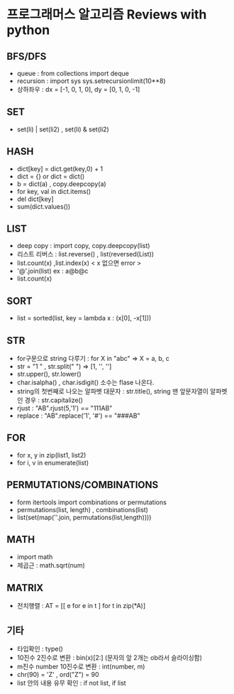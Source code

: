 # 프로그래머스 알고리즘 Reviews with python

## BFS/DFS
* queue : from collections import deque
* recursion : import sys sys.setrecursionlimit(10**8)
* 상하좌우 : dx = [-1, 0, 1, 0], dy = [0, 1, 0, -1]

## SET
* set(li) | set(li2) , set(li) & set(li2)

## HASH
* dict[key] = dict.get(key,0) + 1
* dict = {} or dict = dict()
* b = dict(a) , copy.deepcopy(a)
* for key, val in dict.items()
* del dict[key]
* sum(dict.values())

## LIST
* deep copy : import copy, copy.deepcopy(list)
* 리스트 리버스 : list.reverse() , list(reversed(List))
* list.count(x) ,list.index(x) < x 없으면 error >
* '@'.join(list)  ex : a@b@c  
* list.count(x)

## SORT
 * list = sorted(list, key = lambda x : (x[0], -x[1]))

## STR
* for구문으로 string 다루기 : for X in "abc" => X = a, b, c
* str = "1  "  , str.split(" ") => [1, '', '']  
* str.upper(), str.lower()
* char.isalpha() , char.isdigit() 소수는 flase 나온다.
* string의 첫번째로 나오는 알파벳 대문자 : str.title(), string 맨 앞문자열이 알파벳인 경우 : str.capitalize()
* rjust : "AB".rjust(5,'1') == "111AB"
* replace : "AB".replace('1', '#') == "###AB"

## FOR
 * for x, y in zip(list1, list2)
 * for i, v in enumerate(list)

## PERMUTATIONS/COMBINATIONS
* form itertools import combinations or permutations
* permutations(list, length) , combinations(list)
* list(set(map(''.join, permutations(list,length))))

## MATH
* import math
* 제곱근 : math.sqrt(num)

## MATRIX
* 전치행렬 : AT = [[ e for e in t ] for t in zip(*A)] 

## 기타
* 타입확인 : type()
* 10진수 2진수로 변환 : bin(x)[2:] (문자의 앞 2개는 ob라서 슬라이싱함)
* m진수 number 10진수로 변환 : int(number, m)
* chr(90) = 'Z' , ord("Z") = 90
* list 안의 내용 유무 확인 : if not list, if list
